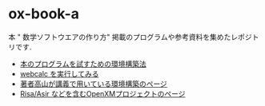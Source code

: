 # ox-book-a
本 " 数学ソフトウエアの作り方" 掲載のプログラムや参考資料を集めたレポジトリです.

* [本のプログラムを試すための環境構築法](http://www.math.kobe-u.ac.jp/HOME/taka/2021/ox-book/install-for-ox-book-ja.html)
* [webcalc を実行してみる](http://www.math.kobe-u.ac.jp/HOME/taka/2021/ox-book/webcalc/calc2.html)
* [著者高山が講義で用いている環境構築のページ](http://www.math.kobe-u.ac.jp/HOME/taka/2022/install)
* [Risa/Asir などを含むOpenXMプロジェクトのページ](http://www.openxm.org)
